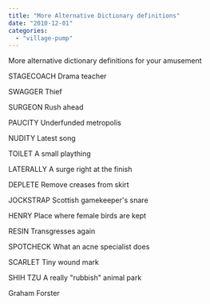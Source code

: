 ```yaml
---
title: "More Alternative Dictionary definitions"
date: "2010-12-01"
categories: 
  - "village-pump"
---
```


More alternative dictionary definitions for your amusement

STAGECOACH Drama teacher

SWAGGER Thief

SURGEON Rush ahead

PAUCITY Underfunded metropolis

NUDITY Latest song

TOILET A small plaything

LATERALLY A surge right at the finish

DEPLETE Remove creases from skirt

JOCKSTRAP Scottish gamekeeper's snare

HENRY Place where female birds are kept

RESIN Transgresses again

SPOTCHECK What an acne specialist does

SCARLET Tiny wound mark

SHIH TZU A really "rubbish" animal park

Graham Forster

